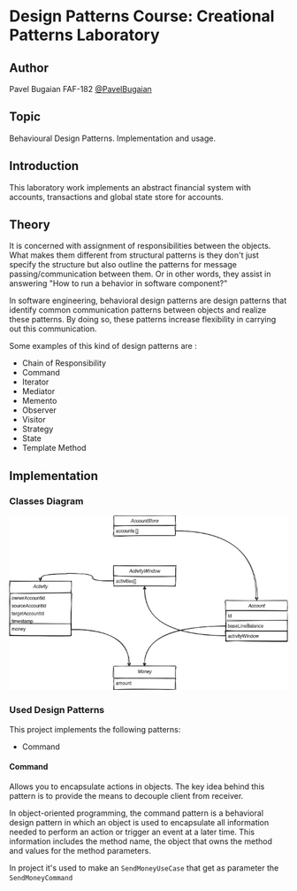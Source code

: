 # Design Patterns Course: Creational Patterns Laboratory

## Author

Pavel Bugaian FAF-182 [@PavelBugaian](github.com/PavelBugaian)

## Topic

Behavioural Design Patterns. Implementation and usage.

## Introduction

This laboratory work implements an abstract financial system with accounts, transactions
and global state store for accounts.

## Theory

It is concerned with assignment of responsibilities between the objects. What makes them different from structural patterns is they don't just specify the structure but also outline the patterns for message passing/communication between them. Or in other words, they assist in answering "How to run a behavior in software component?"

In software engineering, behavioral design patterns are design patterns that identify common communication patterns between objects and realize these patterns. By doing so, these patterns increase flexibility in carrying out this communication.

Some examples of this kind of design patterns are :

* Chain of Responsibility
* Command
* Iterator
* Mediator
* Memento
* Observer
* Visitor
* Strategy
* State
* Template Method

## Implementation

### Classes Diagram

![classes diagram](../.github/creational-patterns/classes.jpg)

### Used Design Patterns

This project implements the following patterns:
* Command

#### Command

Allows you to encapsulate actions in objects. The key idea behind this pattern is to provide the means to decouple client from receiver.

In object-oriented programming, the command pattern is a behavioral design pattern in which an object is used to encapsulate all information needed to perform an action or trigger an event at a later time. This information includes the method name, the object that owns the method and values for the method parameters.

In project it's used to make an `SendMoneyUseCase` that get as parameter the `SendMoneyCommand`